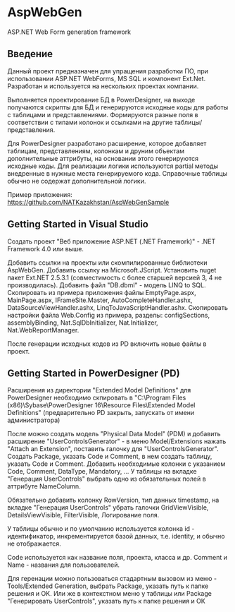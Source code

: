 # AspWebGen
ASP.NET Web Form generation framework

## Введение
Данный проект предназначен для упращения разработки ПО, при иcпользовании ASP.NET WebForms, MS SQL и компонент Ext.Net.
Разработан и используется на нескольких проектах компании.

Выполняется проектирование БД в PowerDesigner, на выходе получаются скрипты для БД и генерируются исходные коды 
для работы с таблицами и представлениями. 
Формируются разные поля в соответствии с типами колонок и ссылками на другие таблицы/представления.

Для PowerDesigner разработано расширение, которое добавляет таблицам, представлениям, колонкам и друним объектам 
дополнительные аттрибуты, на основании этого генерируются исходные коды.
Для реализации логики используются partial методы внедренные в нужные места генерируемого кода.
Справочные таблицы обычно не содержат дополнительной логики.

Пример приложения: https://github.com/NATKazakhstan/AspWebGenSample

## Getting Started in Visual Studio

Создать проект "Веб приложение ASP.NET (.NET Framework)" - .NET Framework 4.0 или выше. 

Добавить ссылки на проекты или скомпилированные библиотеки AspWebGen. 
Добавить ссылку на Microsoft.JScript. 
Установить nuget пакет Ext.NET 2.5.3.1 (совместимость с более старшей версией 3, 4 не производилась). 
Добавить файл "DB.dbml" - модель LINQ to SQL.
Скопировать из примера приложения файлы EmptyPage.aspx, MainPage.aspx, IFrameSite.Master, 
AutoCompleteHandler.ashx, DataSourceViewHandler.ashx, LinqToJavaScriptHandler.ashx.
Скопировать настройки файла Web.Config из примера, 
разделы: configSections, assemblyBinding, Nat.SqlDbInitializer, Nat.Initializer, Nat.WebReportManager.

После генерации исходных кодов из PD включить новые файлы в проект. 

## Getting Started in PowerDesigner (PD)
Расширения из директории "Extended Model Definitions" для PowerDesigner необходимо скпировать в 
"C:\Program Files (x86)\Sybase\PowerDesigner 16\Resource Files\Extended Model Definitions\" 
(предварительно PD закрыть, запускать от имени администратора)

После можно создать модель "Physical Data Model" (PDM) и добавить расширение "UserControlsGenerator" - 
в меню Model/Extensions нажать "Attach an Extension", поставить галочку для "UserControlsGenerator". 
Создать Package, указать Code и Comment, в нем создать таблицу, указать Code и Comment.
Добавить необходимые колонки с указанием Code, Comment, DataType, Mandatory, ...
У таблицы на вкладке "Генерация UserControls" выбрать одно из обязательных полей в аттрибуте NameColumn.

Обязательно добавить колонку RowVersion, тип данных timestamp, 
на вкладке "Генерация UserControls" убрать галочки GridViewVisible, DetailsViewVisible, FilterVisible, Логирование поля.

У таблицы обычно и по умолчанию используется колонка id - идентификатор, инкрементируется базой данных, т.е. identity, и обычно не отображается.

Code используется как название поля, проекта, класса и др. Comment и Name - названия для пользователей.

Для геренации можно пользоваться стадартным вызовом из меню - Tools/Extended Generation, выбрать Package, указать путь к папке решения и OK.
Или же в контекстном меню у таблицы или Package "Генерировать UserControls", указать путь к папке решения и ОК
